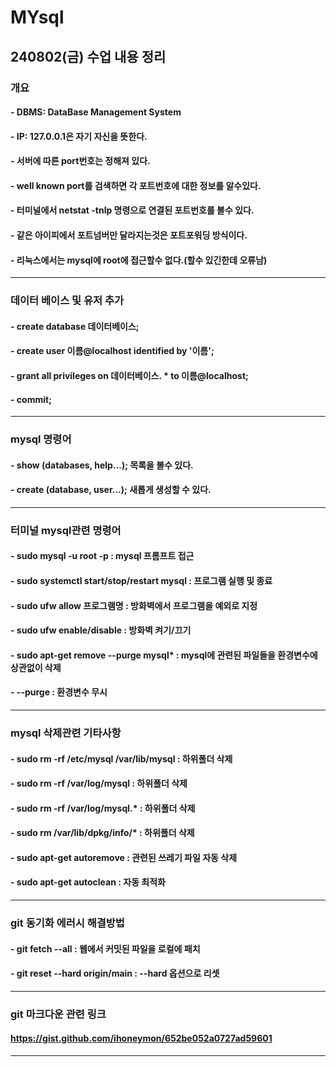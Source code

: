 # MYsql


## 240802(금) 수업 내용 정리


### 개요
#### - DBMS: DataBase Management System
#### - IP: 127.0.0.1은 자기 자신을 뜻한다.
#### - 서버에 따른 port번호는 정해져 있다.
#### - well known port를 검색하면 각 포트번호에 대한 정보를 알수있다.
#### - 터미널에서 netstat -tnlp 명령으로 연결된 포트번호를 볼수 있다.
#### - 같은 아이피에서 포트넘버만 달라지는것은 포트포워딩 방식이다.
#### - 리눅스에서는 mysql에 root에 접근할수 없다.(할수 있긴한데 오류남)
<hr/>

### 데이터 베이스 및 유저 추가
#### - create database 데이터베이스;
#### - create user 이름@localhost identified by '이름';
#### - grant all privileges on 데이터베이스. * to 이름@localhost;
#### - commit;
<hr/>

### mysql 명령어
#### - show (databases, help...); 	목록을 볼수 있다.
#### - create (database, user...);	새롭게 생성할 수 있다.
<hr/>

### 터미널 mysql관련 명령어
#### - sudo mysql -u root -p : mysql 프롬프트 접근
#### - sudo systemctl start/stop/restart mysql : 프로그램 실행 및 종료
#### - sudo ufw allow 프로그램명 : 방화벽에서 프로그램을 예외로 지정
#### - sudo ufw enable/disable : 방화벽 켜기/끄기
#### - sudo apt-get remove --purge mysql* : mysql에 관련된 파일들을 환경변수에 상관없이 삭제
#### - --purge : 환경변수 무시
<hr/>

### mysql 삭제관련 기타사항
#### - sudo rm -rf /etc/mysql /var/lib/mysql	: 하위폴더 삭제
#### - sudo rm -rf /var/log/mysql		: 하위폴더 삭제
#### - sudo rm -rf /var/log/mysql.*		: 하위폴더 삭제
#### - sudo rm /var/lib/dpkg/info/*		: 하위폴더 삭제
#### - sudo apt-get autoremove			: 관련된 쓰레기 파일 자동 삭제
#### - sudo apt-get autoclean			: 자동 최적화
<hr/>

### git 동기화 에러시 해결방법
#### - git fetch --all : 웹에서 커밋된 파일을 로컬에 패치
#### - git reset --hard origin/main : --hard 옵션으로 리셋
<hr/>

### git 마크다운 관련 링크
#### https://gist.github.com/ihoneymon/652be052a0727ad59601
<hr/>